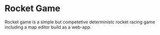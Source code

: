 # Rocket Game

Rocket game is a simple but competetive deterministc rocket racing game including a map editor build as a web-app.
